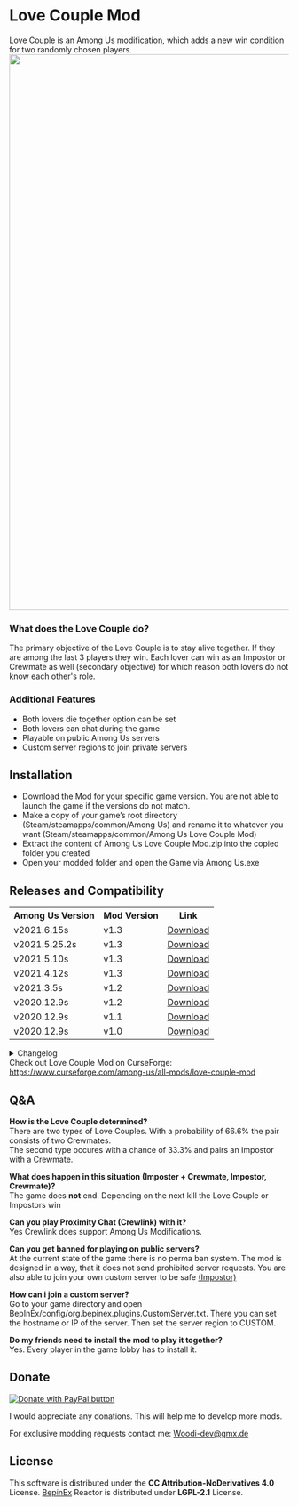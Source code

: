 # Love Couple Mod
Love Couple is an Among Us modification, which adds a new win condition for two randomly chosen players.
<img src ="Pics/LoveCoupleMod.png" width="1000"></img>

<h3>What does the Love Couple do?</h3>
The primary objective of the Love Couple is to stay alive together. If they are among the last 3 players they win.
Each lover can win as an Impostor or Crewmate as well (secondary objective) for which reason both lovers do not know each other's role.
<h3>Additional Features</h3>
<ul>
<li> Both lovers die together option can be set</li>
 <li> Both lovers can chat during the game </li>
<li> Playable on public Among Us servers</li>
<li> Custom server regions to join private servers</li>
</ul>

<h2> Installation </h2>
<ul>
<li>Download the Mod for your specific game version. You are not able to launch the game if the versions do not match.</li>
<li>Make a copy of your game’s root directory (Steam/steamapps/common/Among Us) and rename it to whatever you want (Steam/steamapps/common/Among Us Love Couple Mod) </li>
<li>Extract the content of Among Us Love Couple Mod.zip into the copied folder you created</li>
<li>Open your modded folder and open the Game via Among Us.exe</li>
</ul>
 
<h2>Releases and Compatibility</h2>
 
 <table style="width:100%">
  <tr>
    <th>Among Us Version</th>
    <th>Mod Version</th>
    <th>Link</th>
  </tr>
         <tr>
    <td>v2021.6.15s</td>
    <td>v1.3</td>
    <td><a href="https://github.com/Woodi-dev/Among-Us-Love-Couple-Mod/releases/download/v1.3_2021.6.15s/Among.Us.Love.Couple.Mod.v1.3.v2021.6.15s.zip">Download</></td>
  </tr>
        <tr>
    <td>v2021.5.25.2s</td>
    <td>v1.3</td>
    <td><a href="https://github.com/Woodi-dev/Among-Us-Love-Couple-Mod/releases/download/v1.3_2021.5.25.2s/Among.Us.Love.Couple.Mod.v1.3.v2021.5.25.2s.zip">Download</></td>
  </tr>
       <tr>
    <td>v2021.5.10s</td>
    <td>v1.3</td>
    <td><a href="https://github.com/Woodi-dev/Among-Us-Love-Couple-Mod/releases/download/v1.3_2021.5.10s/Among.Us.Love.Couple.Mod.v1.3.v2021.5.10s.zip">Download</></td>
  </tr>
      <tr>
    <td>v2021.4.12s</td>
    <td>v1.3</td>
    <td><a href="https://github.com/Woodi-dev/Among-Us-Love-Couple-Mod/releases/download/v1.3_2021.4.12s/Among.Us.Love.Couple.Mod.v1.3.v2021.4.12s.zip">Download</></td>
  </tr>
     <tr>
    <td>v2021.3.5s</td>
    <td>v1.2</td>
    <td><a href="https://github.com/Woodi-dev/Among-Us-Love-Couple-Mod/releases/download/v1.2_2021.3.5s/Among.Us.Love.Couple.Mod.v1.2.v2021.3.5s.zip">Download</></td>
  </tr>
    <tr>
    <td>v2020.12.9s</td>
    <td>v1.2</td>
    <td><a href="https://github.com/Woodi-dev/Among-Us-Love-Couple-Mod/releases/download/v1.2_2020.12.9s/Among.Us.Love.Couple.Mod.1.2.zip">Download</></td>
  </tr>
   <tr>
    <td>v2020.12.9s</td>
    <td>v1.1</td>
    <td><a href="https://github.com/Woodi-dev/Among-Us-Love-Couple-Mod/releases/download/v1.1_2020.12.9s/Among.Us.Love.Couple.Mod.1.1.zip">Download</></td>
  </tr>

  <tr>
    <td>v2020.12.9s</td>
    <td>v1.0</td>
    <td><a href="https://github.com/Woodi-dev/Among-Us-Love-Couple-Mod/releases/download/v1.0_2020.12.9s/Among.Us.Love.Couple.Mod.1.0.zip">Download</></td>
  </tr>

</table>
<details>
  <summary>Changelog</summary>
   <h3>v1.3</h3>
 <ul>
 <li>Airship Update!</li>
 <li>several bug fixes</li>
 <li>v1.3 is not compatible with older Love Couple mod versions</li>
 </ul>
  <h3>v1.2</h3>
 <ul>
 <li>Fixed a bug: Love Couple was not be shown at Endscreen</li>
 </ul>
 <h3>v1.1</h3>
 <ul>
 <li>Fixed a bug: Love Couple does not win if one player disconnects with 4 players alive</li>
 </ul>
</details>
Check out Love Couple Mod on CurseForge: <a href="https://www.curseforge.com/among-us/all-mods/love-couple-mod">https://www.curseforge.com/among-us/all-mods/love-couple-mod</a>
<h2>Q&A</h2>
<p><b>How is the Love Couple determined?</b></br>
There are two types of Love Couples. With a probability of 66.6% the pair consists of two Crewmates.</br> The second type occures with a chance of 33.3% and pairs an Impostor with a Crewmate.</p>
<p><b>What does happen in this situation (Imposter + Crewmate, Impostor, Crewmate)?</b></br>
The game does <b>not</b> end. Depending on the next kill the Love Couple or Impostors win</p>
<p><b>Can you play Proximity Chat (Crewlink) with it?</b></br>
Yes Crewlink does support Among Us Modifications.</p>
<p><b>Can you get banned for playing on public servers?</b></br>
At the current state of the game there is no perma ban system. The mod is designed in a way, that it does not send prohibited server requests.
You are also able to join your own custom server to be safe <a href="https://github.com/Impostor/Impostor">(Impostor)</a></p>
<p><b>How can i join a custom server?</b></br>
Go to your game directory and open BepInEx/config/org.bepinex.plugins.CustomServer.txt. There you can set the hostname or IP of the server. Then set the server region to CUSTOM.</p>
<p><b>Do my friends need to install the mod to play it together?</b></br>
Yes. Every player in the game lobby has to install it.</p>
<h2>Donate</h2>

<a href="https://www.paypal.com/donate?hosted_button_id=TWGK7A9VBVPRU"><img src ="https://www.paypalobjects.com/en_US/DK/i/btn/btn_donateCC_LG.gif" alt="Donate with PayPal button" ></img></a>


I would appreciate any donations. This will help me to develop more mods.

For exclusive modding requests contact me: <a href="mailto:Woodi-dev@gmx.de">Woodi-dev@gmx.de</a>
<h2>License</h2>
<p>This software is distributed under the <b>CC Attribution-NoDerivatives 4.0</b> License.
<a href="https://github.com/BepInEx/BepInEx">BepinEx</a> Reactor is distributed under <b>LGPL-2.1</b> License.</p>
